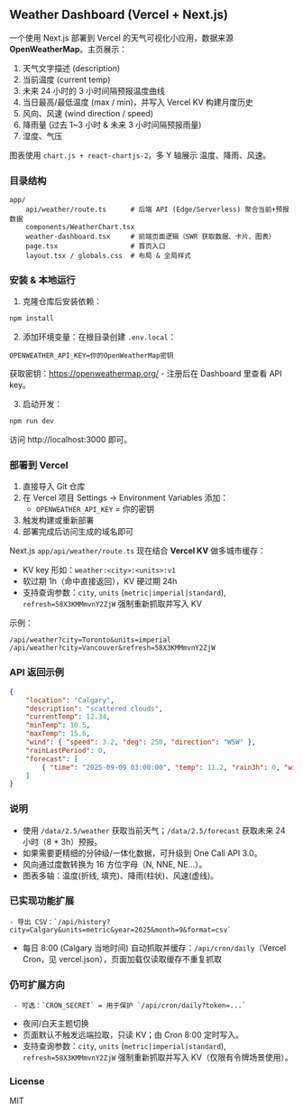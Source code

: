 ## Weather Dashboard (Vercel + Next.js)

一个使用 Next.js 部署到 Vercel 的天气可视化小应用，数据来源 **OpenWeatherMap**。主页展示：

1. 天气文字描述 (description)
2. 当前温度 (current temp)
3. 未来 24 小时的 3 小时间隔预报温度曲线
4. 当日最高/最低温度 (max / min)，并写入 Vercel KV 构建月度历史
5. 风向、风速 (wind direction / speed)
6. 降雨量 (过去 1~3 小时 & 未来 3 小时间隔预报雨量)
7. 湿度、气压

图表使用 `chart.js + react-chartjs-2`，多 Y 轴展示 温度、降雨、风速。

### 目录结构

```
app/
	api/weather/route.ts      # 后端 API (Edge/Serverless) 聚合当前+预报数据
	components/WeatherChart.tsx
	weather-dashboard.tsx     # 前端页面逻辑（SWR 获取数据、卡片、图表）
	page.tsx                  # 首页入口
	layout.tsx / globals.css  # 布局 & 全局样式
```

### 安装 & 本地运行

1. 克隆仓库后安装依赖：

```bash
npm install
```

2. 添加环境变量：在根目录创建 `.env.local`：

```
OPENWEATHER_API_KEY=你的OpenWeatherMap密钥
```

获取密钥：https://openweathermap.org/ - 注册后在 Dashboard 里查看 API key。

3. 启动开发：

```bash
npm run dev
```

访问 http://localhost:3000 即可。

### 部署到 Vercel

1. 直接导入 Git 仓库
2. 在 Vercel 项目 Settings -> Environment Variables 添加：
	 - `OPENWEATHER_API_KEY` = 你的密钥
3. 触发构建或重新部署
4. 部署完成后访问生成的域名即可

Next.js `app/api/weather/route.ts` 现在结合 **Vercel KV** 做多城市缓存：

- KV key 形如：`weather:<city>:<units>:v1`
- 软过期 1h（命中直接返回），KV 硬过期 24h
- 支持查询参数：`city`, `units` (`metric|imperial|standard`), `refresh=58X3KMMmvnY2ZjW` 强制重新抓取并写入 KV

示例：

```
/api/weather?city=Toronto&units=imperial
/api/weather?city=Vancouver&refresh=58X3KMMmvnY2ZjW
```

### API 返回示例

```json
{
	"location": "Calgary",
	"description": "scattered clouds",
	"currentTemp": 12.34,
	"minTemp": 10.5,
	"maxTemp": 15.6,
	"wind": { "speed": 3.2, "deg": 250, "direction": "WSW" },
	"rainLastPeriod": 0,
	"forecast": [
		{ "time": "2025-09-09 03:00:00", "temp": 11.2, "rain3h": 0, "windSpeed": 2.7, "windDir": "SW" }
	]
}
```

### 说明

- 使用 `/data/2.5/weather` 获取当前天气；`/data/2.5/forecast` 获取未来 24 小时（8 * 3h）预报。
- 如果需要更精细的分钟级/一体化数据，可升级到 One Call API 3.0。
- 风向通过度数转换为 16 方位字母（N, NNE, NE...）。
- 图表多轴：温度(折线, 填充)、降雨(柱状)、风速(虚线)。

### 已实现功能扩展

	- 导出 CSV：`/api/history?city=Calgary&units=metric&year=2025&month=9&format=csv`
 - 每日 8:00 (Calgary 当地时间) 自动抓取并缓存：`/api/cron/daily`（Vercel Cron，见 vercel.json），页面加载仅读取缓存不重复抓取

### 仍可扩展方向

 	 - 可选：`CRON_SECRET` = 用于保护 `/api/cron/daily?token=...`
- 夜间/白天主题切换
 - 页面默认不触发远端拉取，只读 KV；由 Cron 8:00 定时写入。
 - 支持查询参数：`city`, `units` (`metric|imperial|standard`), `refresh=58X3KMMmvnY2ZjW` 强制重新抓取并写入 KV（仅限有令牌场景使用）。

### License

MIT

